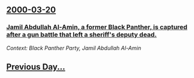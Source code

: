 ## [2000-03-20](/news/2000/03/20/index.md)

### [ Jamil Abdullah Al-Amin, a former Black Panther, is captured after a gun battle that left a sheriff's deputy dead.](/news/2000/03/20/jamil-abdullah-al-amin-a-former-black-panther-is-captured-after-a-gun-battle-that-left-a-sheriff-s-deputy-dead.md)
_Context: Black Panther Party, Jamil Abdullah Al-Amin_

## [Previous Day...](/news/2000/03/19/index.md)

